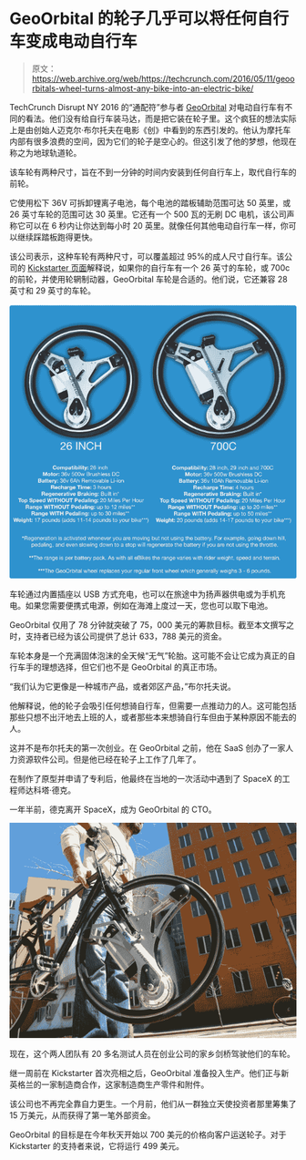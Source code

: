 # GeoOrbital 的轮子几乎可以将任何自行车变成电动自行车

> 原文：<https://web.archive.org/web/https://techcrunch.com/2016/05/11/geoorbitals-wheel-turns-almost-any-bike-into-an-electric-bike/>

TechCrunch Disrupt NY 2016 的“通配符”参与者 [GeoOrbital](https://web.archive.org/web/20230331143242/https://www.crunchbase.com/organization/geoorbital#/entity) 对电动自行车有不同的看法。他们没有给自行车装马达，而是把它装在轮子里。这个疯狂的想法实际上是由创始人迈克尔·布尔托夫在电影《创》中看到的东西引发的。他认为摩托车内部有很多浪费的空间，因为它们的轮子是空心的。但这引发了他的梦想，他现在称之为地球轨道轮。

该车轮有两种尺寸，旨在不到一分钟的时间内安装到任何自行车上，取代自行车的前轮。

它使用松下 36V 可拆卸锂离子电池，每个电池的踏板辅助范围可达 50 英里，或 26 英寸车轮的范围可达 30 英里。它还有一个 500 瓦的无刷 DC 电机，该公司声称它可以在 6 秒内让你达到每小时 20 英里。就像任何其他电动自行车一样，你可以继续踩踏板跑得更快。

该公司表示，这种车轮有两种尺寸，可以覆盖超过 95%的成人尺寸自行车。该公司的 [Kickstarter 页面](https://web.archive.org/web/20230331143242/https://www.kickstarter.com/projects/1266381423/geoorbital-wheel-make-your-bike-electric-in-60-sec?ref=project_link)解释说，如果你的自行车有一个 26 英寸的车轮，或 700c 的前轮，并使用轮辋制动器，GeoOrbital 车轮是合适的。他们说，它还兼容 28 英寸和 29 英寸的车轮。

![GeoOrbital_wheel_diferences](img/b47b42586a08240961e1b70f394bf5c7.png)

车轮通过内置插座以 USB 方式充电，也可以在旅途中为扬声器供电或为手机充电。如果您需要便携式电源，例如在海滩上度过一天，您也可以取下电池。

GeoOrbital 仅用了 78 分钟就突破了 75，000 美元的筹款目标。截至本文撰写之时，支持者已经为该公司提供了总计 633，788 美元的资金。

车轮本身是一个充满固体泡沫的全天候“无气”轮胎。这可能不会让它成为真正的自行车手的理想选择，但它们也不是 GeoOrbital 的真正市场。

“我们认为它更像是一种城市产品，或者郊区产品，”布尔托夫说。

他解释说，他的轮子会吸引任何想骑自行车，但需要一点推动力的人。这可能包括那些只想不出汗地去上班的人，或者那些本来想骑自行车但由于某种原因不能去的人。

这并不是布尔托夫的第一次创业。在 GeoOrbital 之前，他在 SaaS 创办了一家人力资源软件公司。但是他已经在轮子上工作了几年了。

在制作了原型并申请了专利后，他最终在当地的一次活动中遇到了 SpaceX 的工程师达科塔·德克。

一年半前，德克离开 SpaceX，成为 GeoOrbital 的 CTO。

![GeoOrbital_on_Bike_2](img/cc39a2914b9fde32f6d6e4a876647cfb.png)

现在，这个两人团队有 20 多名测试人员在创业公司的家乡剑桥驾驶他们的车轮。

继一周前在 Kickstarter 首次亮相之后，GeoOrbital 准备投入生产。他们正与新英格兰的一家制造商合作，这家制造商生产零件和附件。

该公司也不再完全靠自力更生。一个月前，他们从一群独立天使投资者那里筹集了 15 万美元，从而获得了第一笔外部资金。

GeoOrbital 的目标是在今年秋天开始以 700 美元的价格向客户运送轮子。对于 Kickstarter 的支持者来说，它将运行 499 美元。